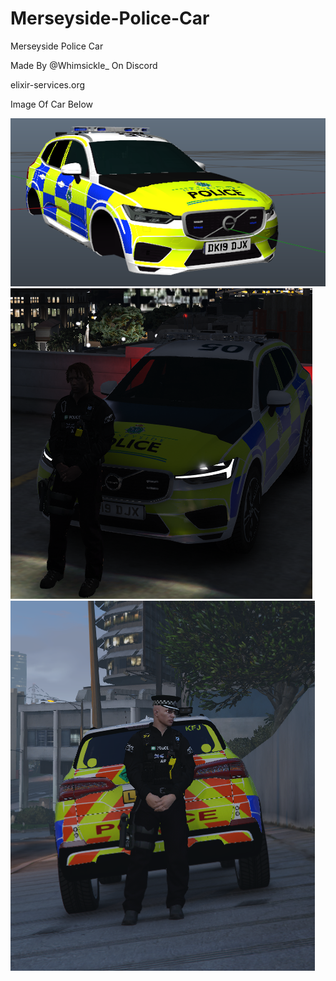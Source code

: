 # Merseyside-Police-Car
Merseyside Police Car


Made By @Whimsickle_ On Discord

elixir-services.org

Image Of Car Below



![Alt text](https://github.com/CloudGamingServices/Merseyside-Police-Car/blob/main/Merseyside%20Police%20Car/Images/merpol.png)
![Alt text](https://github.com/CloudGamingServices/Merseyside-Police-Car/blob/main/Merseyside%20Police%20Car/Images/merpol2.png)
![Alt text](https://github.com/CloudGamingServices/Merseyside-Police-Car/blob/main/Merseyside%20Police%20Car/Images/merpol3.PNG)
